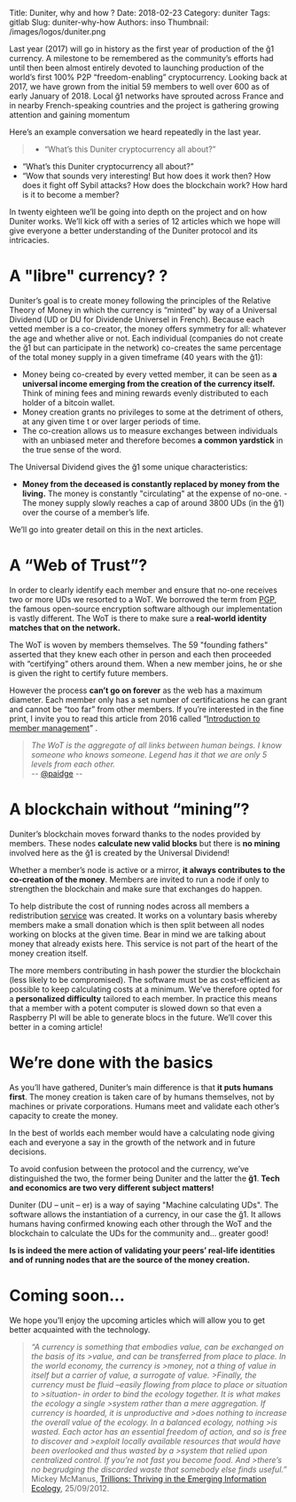 Title: Duniter, why and how ?
Date: 2018-02-23
Category: duniter
Tags: gitlab
Slug: duniter-why-how
Authors: inso
Thumbnail: /images/logos/duniter.png

Last year (2017) will go in history as the first year of production of the ğ1 currency. 
A milestone to be remembered as the community’s efforts had until then been almost entirely devoted to launching production of the world’s first 100% P2P “freedom-enabling” cryptocurrency. Looking back at 2017, we have grown from the initial 59 members to well over 600 as of early January of 2018. Local ğ1 networks have sprouted across France and in nearby French-speaking countries and the project is gathering growing attention and gaining momentum

Here’s an example conversation we heard repeatedly in the last year.

> - “What’s this Duniter cryptocurrency all about?”  
- “What’s this Duniter cryptocurrency all about?”  
- “Wow that sounds very interesting! But how does it work then? How does it fight off Sybil attacks? How does the blockchain work? How hard is it to become a member?

In twenty eighteen we’ll be going into depth on the project and on how Duniter works. We’ll kick off with a series of 12 articles which we hope will give everyone a better understanding of the Duniter protocol and its intricacies.


# A "libre" currency?  ?

Duniter’s goal is to create money following the principles of the Relative Theory of Money in which the currency is “minted” by way of a Universal Dividend (UD or DU for Dividende Universel in French). Because each vetted member is a co-creator, the money offers symmetry for all: whatever the age and whether alive or not. Each individual (companies do not create the ğ1 but can participate in the network) co-creates the same percentage of the total money supply in a given timeframe (40 years with the ğ1):

- Money being co-created by every vetted member, it can be seen as **a universal income emerging from the creation of the currency itself.** Think of mining fees and mining rewards evenly distributed to each holder of a bitcoin wallet.
- Money creation grants no privileges to some at the detriment of others, at any given time t or over larger periods of time.
- The co-creation allows us to measure exchanges between individuals with an unbiased meter and therefore becomes **a common yardstick** in the true sense of the word. 

The Universal Dividend gives the ğ1 some unique characteristics:

- **Money from the deceased is constantly replaced by money from the living.** The money is constantly "circulating" at the expense of no-one.
-The money supply slowly reaches a cap of around 3800 UDs (in the ğ1) over the course of a member’s life. 

We’ll go into greater detail on this in the next articles.


# A “Web of Trust”?

In order to clearly identify each member and ensure that no-one receives two or more UDs we resorted to a WoT. We borrowed the term from [PGP](https://fr.wikipedia.org/wiki/Pretty_Good_Privacy), the famous open-source encryption software although our implementation is vastly different. The WoT is there to make sure a **real-world identity matches that on the network.**

The WoT is woven by members themselves. The 59 "founding fathers" asserted that they knew each other in person and each then proceeded with “certifying” others around them. When a new member joins, he or she is given the right to certify future members. 

However the process **can’t go on forever** as the web has a maximum diameter. Each member only has a set number of certifications he can grant and cannot be “too far” from other members. If you’re interested in the fine print, I invite you to read this article from 2016 called “[Introduction to member management](https://duniter.org/fr/introduction-a-la-toile-de-confiance/)” .


> *The WoT is the aggregate of all links between human beings. I know someone who knows someone. Legend has it that we are only 5 levels from each other.*  
-- [@paidge](https://www.youtube.com/watch?v=coFgDw2yH0g)  --

# A blockchain without “mining”?

Duniter’s blockchain moves forward thanks to the nodes provided by members. These nodes **calculate new valid blocks** but there is **no mining** involved here as the ğ1 is created by the Universal Dividend! 

Whether a member’s node is active or a mirror, **it always contributes to the co-creation of the money**. Members are invited to run a node if only to strengthen the blockchain and make sure that exchanges do happen. 

To help distribute the cost of running nodes across all members a redistribution [service](https://remuniter.cgeek.fr/) was created. It works on a voluntary basis whereby members make a small donation which is then split between all nodes working on blocks at the given time. Bear in mind we are talking about money that already exists here. This service is not part of the heart of the money creation itself. 

The more members contributing in hash power the sturdier the blockchain (less likely to be compromised).  The software must be as cost-efficient as possible to keep calculating costs at a minimum. We’ve therefore opted for a **personalized difficulty** tailored to each member. In practice this means that a member with a potent computer is slowed down so that even a Raspberry PI will be able to generate blocs in the future. We’ll cover this better in a coming article!
                                   
# We’re done with the basics 

As you’ll have gathered, Duniter’s main difference is that **it puts humans first**.
The money creation is taken care of by humans themselves, not by machines or private corporations. Humans meet and validate each other’s capacity to create the money. 

In the best of worlds each member would have a calculating node giving each and everyone a say in the growth of the network and in future decisions. 

To avoid confusion between the protocol and the currency, we’ve distinguished the two, the former being Duniter and the latter the **ğ1**. **Tech and economics are two very different subject matters!** 

Duniter (DU – unit – er) is a way of saying "Machine calculating UDs". The software allows the instantiation of a currency, in our case the ğ1. It allows humans having confirmed knowing each other through the WoT and the blockchain to calculate the UDs for the community and… greater good! 

**Is is indeed the mere action of validating your peers’ real-life identities and of running nodes that are the source of the money creation.** 

# Coming soon...

We hope you’ll enjoy the upcoming articles which will allow you to get better acquainted with the technology.  

>*“A currency is something that embodies value, can be exchanged on the basis of its >value, and can be transferred from place to place. In the world economy, the currency is >money, not a thing of value in itself but a carrier of value, a surrogate of value. >Finally, the currency must be fluid –easily flowing from place to place or situation to >situation- in order to bind the ecology together. It is what makes the ecology a single >system rather than a mere aggregation. If currency is hoarded, it is unproductive and >does nothing to increase the overall value of the ecology. In a balanced ecology, nothing >is wasted. Each actor has an essential freedom of action, and so is free to discover and >exploit locally available resources that would have been overlooked and thus wasted by a >system that relied upon centralized control. If you’re not fast you become food. And >there’s no begrudging the discarded waste that somebody else finds useful.”*
Mickey McManus, [Trillions: Thriving in the Emerging Information Ecology](http://trillions.maya.com/), 25/09/2012.
